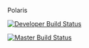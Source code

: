 Polaris

[![Developer Build Status](https://dev.azure.com/paulopiriquito/Polaris/_apis/build/status/Polaris%20-%20CI?branchName=develop)](https://dev.azure.com/paulopiriquito/Polaris/_build/latest?definitionId=6&branchName=develop)

[![Master Build Status](https://dev.azure.com/paulopiriquito/Polaris/_apis/build/status/Polaris%20-%20CI?branchName=master)](https://dev.azure.com/paulopiriquito/Polaris/_build/latest?definitionId=6&branchName=master)